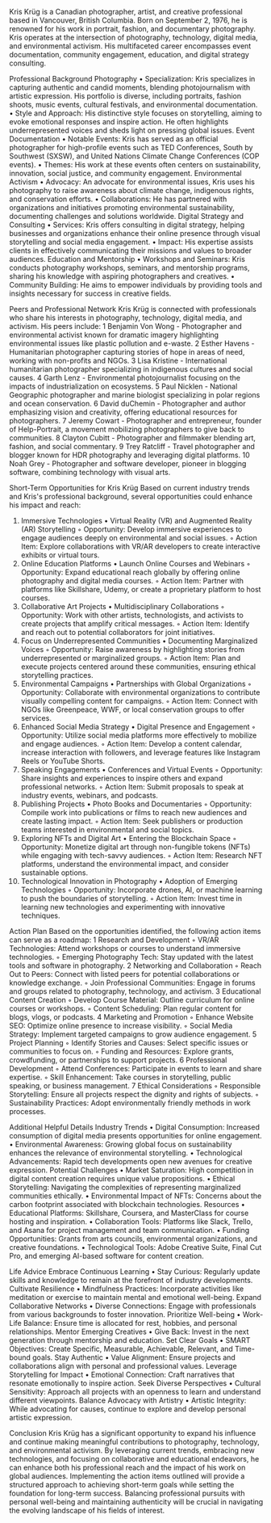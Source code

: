 

Kris Krüg is a Canadian photographer, artist, and creative professional based in Vancouver, British Columbia. Born on September 2, 1976, he is renowned for his work in portrait, fashion, and documentary photography. Kris operates at the intersection of photography, technology, digital media, and environmental activism. His multifaceted career encompasses event documentation, community engagement, education, and digital strategy consulting.

Professional Background
Photography
	•	Specialization: Kris specializes in capturing authentic and candid moments, blending photojournalism with artistic expression. His portfolio is diverse, including portraits, fashion shoots, music events, cultural festivals, and environmental documentation.
	•	Style and Approach: His distinctive style focuses on storytelling, aiming to evoke emotional responses and inspire action. He often highlights underrepresented voices and sheds light on pressing global issues.
Event Documentation
	•	Notable Events: Kris has served as an official photographer for high-profile events such as TED Conferences, South by Southwest (SXSW), and United Nations Climate Change Conferences (COP events).
	•	Themes: His work at these events often centers on sustainability, innovation, social justice, and community engagement.
Environmental Activism
	•	Advocacy: An advocate for environmental issues, Kris uses his photography to raise awareness about climate change, indigenous rights, and conservation efforts.
	•	Collaborations: He has partnered with organizations and initiatives promoting environmental sustainability, documenting challenges and solutions worldwide.
Digital Strategy and Consulting
	•	Services: Kris offers consulting in digital strategy, helping businesses and organizations enhance their online presence through visual storytelling and social media engagement.
	•	Impact: His expertise assists clients in effectively communicating their missions and values to broader audiences.
Education and Mentorship
	•	Workshops and Seminars: Kris conducts photography workshops, seminars, and mentorship programs, sharing his knowledge with aspiring photographers and creatives.
	•	Community Building: He aims to empower individuals by providing tools and insights necessary for success in creative fields.

Peers and Professional Network
Kris Krüg is connected with professionals who share his interests in photography, technology, digital media, and activism. His peers include:
	1	Benjamin Von Wong - Photographer and environmental activist known for dramatic imagery highlighting environmental issues like plastic pollution and e-waste.
	2	Esther Havens - Humanitarian photographer capturing stories of hope in areas of need, working with non-profits and NGOs.
	3	Lisa Kristine - International humanitarian photographer specializing in indigenous cultures and social causes.
	4	Garth Lenz - Environmental photojournalist focusing on the impacts of industrialization on ecosystems.
	5	Paul Nicklen - National Geographic photographer and marine biologist specializing in polar regions and ocean conservation.
	6	David duChemin - Photographer and author emphasizing vision and creativity, offering educational resources for photographers.
	7	Jeremy Cowart - Photographer and entrepreneur, founder of Help-Portrait, a movement mobilizing photographers to give back to communities.
	8	Clayton Cubitt - Photographer and filmmaker blending art, fashion, and social commentary.
	9	Trey Ratcliff - Travel photographer and blogger known for HDR photography and leveraging digital platforms.
	10	Noah Grey - Photographer and software developer, pioneer in blogging software, combining technology with visual arts.

Short-Term Opportunities for Kris Krüg
Based on current industry trends and Kris's professional background, several opportunities could enhance his impact and reach:
1. Immersive Technologies
	•	Virtual Reality (VR) and Augmented Reality (AR) Storytelling
	◦	Opportunity: Develop immersive experiences to engage audiences deeply on environmental and social issues.
	◦	Action Item: Explore collaborations with VR/AR developers to create interactive exhibits or virtual tours.
2. Online Education Platforms
	•	Launch Online Courses and Webinars
	◦	Opportunity: Expand educational reach globally by offering online photography and digital media courses.
	◦	Action Item: Partner with platforms like Skillshare, Udemy, or create a proprietary platform to host courses.
3. Collaborative Art Projects
	•	Multidisciplinary Collaborations
	◦	Opportunity: Work with other artists, technologists, and activists to create projects that amplify critical messages.
	◦	Action Item: Identify and reach out to potential collaborators for joint initiatives.
4. Focus on Underrepresented Communities
	•	Documenting Marginalized Voices
	◦	Opportunity: Raise awareness by highlighting stories from underrepresented or marginalized groups.
	◦	Action Item: Plan and execute projects centered around these communities, ensuring ethical storytelling practices.
5. Environmental Campaigns
	•	Partnerships with Global Organizations
	◦	Opportunity: Collaborate with environmental organizations to contribute visually compelling content for campaigns.
	◦	Action Item: Connect with NGOs like Greenpeace, WWF, or local conservation groups to offer services.
6. Enhanced Social Media Strategy
	•	Digital Presence and Engagement
	◦	Opportunity: Utilize social media platforms more effectively to mobilize and engage audiences.
	◦	Action Item: Develop a content calendar, increase interaction with followers, and leverage features like Instagram Reels or YouTube Shorts.
7. Speaking Engagements
	•	Conferences and Virtual Events
	◦	Opportunity: Share insights and experiences to inspire others and expand professional networks.
	◦	Action Item: Submit proposals to speak at industry events, webinars, and podcasts.
8. Publishing Projects
	•	Photo Books and Documentaries
	◦	Opportunity: Compile work into publications or films to reach new audiences and create lasting impact.
	◦	Action Item: Seek publishers or production teams interested in environmental and social topics.
9. Exploring NFTs and Digital Art
	•	Entering the Blockchain Space
	◦	Opportunity: Monetize digital art through non-fungible tokens (NFTs) while engaging with tech-savvy audiences.
	◦	Action Item: Research NFT platforms, understand the environmental impact, and consider sustainable options.
10. Technological Innovation in Photography
	•	Adoption of Emerging Technologies
	◦	Opportunity: Incorporate drones, AI, or machine learning to push the boundaries of storytelling.
	◦	Action Item: Invest time in learning new technologies and experimenting with innovative techniques.

Action Plan
Based on the opportunities identified, the following action items can serve as a roadmap:
	1	Research and Development
	◦	VR/AR Technologies: Attend workshops or courses to understand immersive technologies.
	◦	Emerging Photography Tech: Stay updated with the latest tools and software in photography.
	2	Networking and Collaboration
	◦	Reach Out to Peers: Connect with listed peers for potential collaborations or knowledge exchange.
	◦	Join Professional Communities: Engage in forums and groups related to photography, technology, and activism.
	3	Educational Content Creation
	◦	Develop Course Material: Outline curriculum for online courses or workshops.
	◦	Content Scheduling: Plan regular content for blogs, vlogs, or podcasts.
	4	Marketing and Promotion
	◦	Enhance Website SEO: Optimize online presence to increase visibility.
	◦	Social Media Strategy: Implement targeted campaigns to grow audience engagement.
	5	Project Planning
	◦	Identify Stories and Causes: Select specific issues or communities to focus on.
	◦	Funding and Resources: Explore grants, crowdfunding, or partnerships to support projects.
	6	Professional Development
	◦	Attend Conferences: Participate in events to learn and share expertise.
	◦	Skill Enhancement: Take courses in storytelling, public speaking, or business management.
	7	Ethical Considerations
	◦	Responsible Storytelling: Ensure all projects respect the dignity and rights of subjects.
	◦	Sustainability Practices: Adopt environmentally friendly methods in work processes.

Additional Helpful Details
Industry Trends
	•	Digital Consumption: Increased consumption of digital media presents opportunities for online engagement.
	•	Environmental Awareness: Growing global focus on sustainability enhances the relevance of environmental storytelling.
	•	Technological Advancements: Rapid tech developments open new avenues for creative expression.
Potential Challenges
	•	Market Saturation: High competition in digital content creation requires unique value propositions.
	•	Ethical Storytelling: Navigating the complexities of representing marginalized communities ethically.
	•	Environmental Impact of NFTs: Concerns about the carbon footprint associated with blockchain technologies.
Resources
	•	Educational Platforms: Skillshare, Coursera, and MasterClass for course hosting and inspiration.
	•	Collaboration Tools: Platforms like Slack, Trello, and Asana for project management and team communication.
	•	Funding Opportunities: Grants from arts councils, environmental organizations, and creative foundations.
	•	Technological Tools: Adobe Creative Suite, Final Cut Pro, and emerging AI-based software for content creation.

Life Advice
Embrace Continuous Learning
	•	Stay Curious: Regularly update skills and knowledge to remain at the forefront of industry developments.
Cultivate Resilience
	•	Mindfulness Practices: Incorporate activities like meditation or exercise to maintain mental and emotional well-being.
Expand Collaborative Networks
	•	Diverse Connections: Engage with professionals from various backgrounds to foster innovation.
Prioritize Well-being
	•	Work-Life Balance: Ensure time is allocated for rest, hobbies, and personal relationships.
Mentor Emerging Creatives
	•	Give Back: Invest in the next generation through mentorship and education.
Set Clear Goals
	•	SMART Objectives: Create Specific, Measurable, Achievable, Relevant, and Time-bound goals.
Stay Authentic
	•	Value Alignment: Ensure projects and collaborations align with personal and professional values.
Leverage Storytelling for Impact
	•	Emotional Connection: Craft narratives that resonate emotionally to inspire action.
Seek Diverse Perspectives
	•	Cultural Sensitivity: Approach all projects with an openness to learn and understand different viewpoints.
Balance Advocacy with Artistry
	•	Artistic Integrity: While advocating for causes, continue to explore and develop personal artistic expression.

Conclusion
Kris Krüg has a significant opportunity to expand his influence and continue making meaningful contributions to photography, technology, and environmental activism. By leveraging current trends, embracing new technologies, and focusing on collaborative and educational endeavors, he can enhance both his professional reach and the impact of his work on global audiences.
Implementing the action items outlined will provide a structured approach to achieving short-term goals while setting the foundation for long-term success. Balancing professional pursuits with personal well-being and maintaining authenticity will be crucial in navigating the evolving landscape of his fields of interest.
